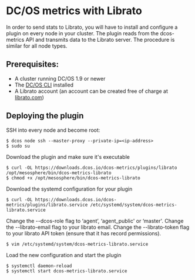 # DC/OS metrics with Librato

In order to send stats to Librato, you will have to install and configure a plugin on every node in your cluster. The
plugin reads from the dcos-metrics API and transmits data to the Librato server. The procedure is similar for all node
types. 

## Prerequisites:

* A cluster running DC/OS 1.9 or newer
* The [DC/OS CLI][docs-dcos-cli] installed
* A Librato account (an account can be created free of charge at [librato.com][librato])

## Deploying the plugin

SSH into every node and become root:
```
$ dcos node ssh --master-proxy --private-ip=<ip-address>
$ sudo su
```

Download the plugin and make sure it's executable
```
$ curl -OL https://downloads.dcos.io/dcos-metrics/plugins/librato /opt/mesosphere/bin/dcos-metrics-librato
$ chmod +x /opt/mesosphere/bin/dcos-metrics-librato
```

Download the systemd configuration for your plugin
```
$ curl -OL https://downloads.dcos.io/dcos-metrics/plugins/librato.service /etc/systemd/system/dcos-metrics-librato.service
```

Change the --dcos-role flag to ‘agent’, ‘agent_public' or ‘master'.
Change the --librato-email flag to your librato email.
Change the --librato-token flag to your librato API token (ensure that it has record permissions).
```
$ vim /etc/systemd/system/dcos-metrics-librato.service
```

Load the new configuration and start the plugin
```
$ systemctl daemon-reload
$ systemctl start dcos-metrics-librato.service
```


[docs-dcos-cli]: https://docs.mesosphere.com/latest/cli/
[librato]: https://librato.com
